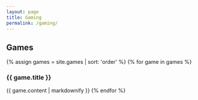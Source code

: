 ```yaml
---
layout: page
title: Gaming
permalink: /gaming/
---
```

## Games
{% assign games = site.games | sort: 'order' %}
{% for game in games %}
### {{ game.title }}
{{ game.content | markdownify }}
{% endfor %}